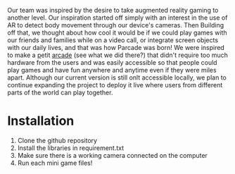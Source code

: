 Our team was inspired by the desire to take augmented reality gaming to another level. Our inspiration started off simply with an interest in the use of AR to detect body movement through our device's cameras. Then Building off that, we thought about how cool it would be if we could play games with our friends and families while on a video call, or integrate screen objects with our daily lives, and that was how Parcade was born! We were inspired to make a <ins>p</ins>etit <ins>arcade</ins> (see what we did there?) that didn't require too much hardware from the users and was easily accessible so that people could play games and have fun anywhere and anytime even if they were miles apart. Although our current version is still onlt accessible locally, we plan to continue expanding the project to deploy it live where users from different parts of the world can play together.

# Installation

1. Clone the github repository
2. Install the libraries in requirement.txt
3. Make sure there is a working camera connected on the computer
4. Run each mini game files!
